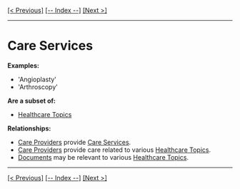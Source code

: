 [[< Previous]](provider_locations.md) [[-- Index --]](entity_class_index.md) [[Next >]](divisions_of_family_practice.md)
___
# Care Services

**Examples:**
  * 'Angioplasty'  
  * 'Arthroscopy'  

**Are a subset of:**
  * [Healthcare Topics](healthcare_topics.md)  

**Relationships:**
  * [Care Providers](care_providers.md) provide [Care Services](care_services.md).
  * [Care Providers](care_providers.md) provide care related to various [Healthcare Topics](healthcare_topics.md).
  * [Documents](documents.md) may be relevant to various [Healthcare Topics](healthcare_topics.md).

___
[[< Previous]](provider_locations.md) [[-- Index --]](entity_class_index.md) [[Next >]](divisions_of_family_practice.md)
